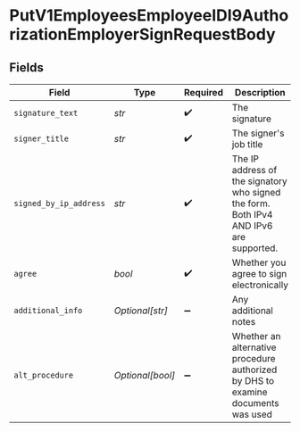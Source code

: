 # PutV1EmployeesEmployeeIDI9AuthorizationEmployerSignRequestBody


## Fields

| Field                                                                                  | Type                                                                                   | Required                                                                               | Description                                                                            |
| -------------------------------------------------------------------------------------- | -------------------------------------------------------------------------------------- | -------------------------------------------------------------------------------------- | -------------------------------------------------------------------------------------- |
| `signature_text`                                                                       | *str*                                                                                  | :heavy_check_mark:                                                                     | The signature                                                                          |
| `signer_title`                                                                         | *str*                                                                                  | :heavy_check_mark:                                                                     | The signer's job title                                                                 |
| `signed_by_ip_address`                                                                 | *str*                                                                                  | :heavy_check_mark:                                                                     | The IP address of the signatory who signed the form. Both IPv4 AND IPv6 are supported. |
| `agree`                                                                                | *bool*                                                                                 | :heavy_check_mark:                                                                     | Whether you agree to sign electronically                                               |
| `additional_info`                                                                      | *Optional[str]*                                                                        | :heavy_minus_sign:                                                                     | Any additional notes                                                                   |
| `alt_procedure`                                                                        | *Optional[bool]*                                                                       | :heavy_minus_sign:                                                                     | Whether an alternative procedure authorized by DHS to examine documents was used       |